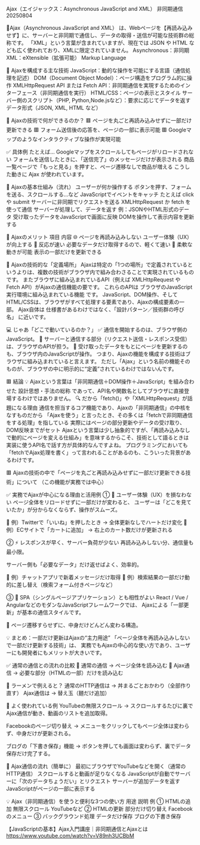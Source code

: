 Ajax（エイジャックス：Asynchronous JavaScript and XML） 非同期通信　20250804

🔷Ajax（Asynchronous JavaScript and XML） は、Webページを【再読み込みせず】に、サーバーと非同期で通信し、データの取得・送信が可能な技術群の総称です。
「XML」という言葉が含まれていますが、現在では JSON や HTML なども広く使われており、XMLに限定されていません。
Asynchronous：非同期　XML：eXtensible（拡張可能） Markup Language

🔧 Ajaxを構成する主な技術
JavaScript：動的な操作を可能にする言語（通信処理を記述）
DOM（Document Object Model）：ページ構造をプログラム的に操作
XMLHttpRequest API または Fetch API：非同期通信を実現するためのインターフェース（非同期通信を実行）
HTML/CSS：ページの表示とスタイル
サーバー側のスクリプト（PHP, Python,Node.jsなど）：要求に応じてデータを返す
データ形式（JSON, XML, HTML など）

📱 Ajaxの技術で何ができるのか？
🟥 ページを丸ごと再読み込みせずに一部だけ更新できる
🟥 フォーム送信後の応答を、ページの一部に表示可能
🟥 Googleマップのようなインタラクティブな操作が実現可能

✅ 具体例
たとえば…
Googleマップをスクロールしてもページがリロードされない
フォームを送信したときに、「送信完了」のメッセージだけが表示される
商品一覧ページで「もっと見る」を押すと、ページ遷移なしで商品が増える
こうした動きに Ajax が使われています。

🔷 Ajaxの基本仕組み（流れ）
ユーザーが何か操作する
ボタンを押す、フォームを送る、スクロールする…など
JavaScriptでイベントをキャッチ
たとえば click や submit
サーバーに非同期でリクエストを送る
XMLHttpRequest か fetch を使って通信
サーバーが処理して、データを返す
例：JSONやHTML形式のデータ
受け取ったデータをJavaScriptで画面に反映
DOMを操作して表示内容を更新する

🔷 Ajaxのメリット
項目	                        内容
🌐 ページを再読み込みしない	    ユーザー体験（UX）が向上する
🚀 反応が速い	               必要なデータだけ取得するので、軽くて速い
🔁 柔軟な動きが可能	            表示の一部だけを更新できる

🧩 Ajaxの技術的な「定義場所」
Ajaxは特定の「1つの場所」で定義されているというよりは、複数の技術がブラウザ内で組み合わさることで実現されているものです。
またブラウザに組み込まれているAPI（例えば XMLHttpRequest や Fetch API）がAjaxの通信機能の要です。 
これらのAPIは ブラウザのJavaScript実行環境に組み込まれている機能 です。
JavaScript、DOM操作、そしてHTML/CSSは、ブラウザがすべて処理する要素であり、Ajaxの構成要素の一部。
Ajax自体は 仕様書があるわけではなく、「設計パターン／技術群の呼び名」 に近いです。

💻 じゃあ「どこで動いているのか？」
✅ 通信を開始するのは、ブラウザ側のJavaScript。
📡 サーバーと通信する部分（リクエスト送信・レスポンス受信）は、ブラウザのAPIが担う。
🔄 受け取ったデータをもとにページを更新するのも、ブラウザ内のJavaScriptが操作。
つまり、Ajaxの機能を構成する技術はブラウザに組み込まれていると言えます。
ただし「Ajax」という名前の機能そのものが、ブラウザの中に明示的に“定義”されているわけではないんです。

🟥 結論
💡 Ajaxという言葉は「非同期通信＋DOM操作＋JavaScript」を組み合わせた 設計思想・手法の総称 であって、API名や関数名としてブラウザに直接登場するわけではありません。
🔍 だから「fetch()」や「XMLHttpRequest」が話題になる理由
通信を担当するコア機能であり、Ajaxの「非同期通信」の中核をなすものだから
「Ajaxを使う」と言ったとき、その多くは「fetchで非同期通信をする処理」を指している
実際にはページの部分更新やデータの受け取り、DOM反映までがセット
Ajaxという言葉は少し抽象的ですが、「再読み込みなしで動的にページを変える仕組み」を意味するからこそ、技術として語るときは 実装に使うAPI名で話す方が具体的なんですよね。
プログラミングにおいても「fetchでAjax処理を書く」って言われることがあるのも、こういった背景があるわけです。


🟥 Ajaxの技術の中で「ページを丸ごと再読み込みせずに一部だけ更新できる技術」について
（この機能が実務では中心）

✅ 実務でAjaxが中心になる理由と活用例
① 💬 ユーザー体験（UX）を損なわない
ページ全体をリロードせずに一部だけが変わると、
ユーザーは「どこを見ていたか」が分からなくならず、操作がスムーズ。

🔸 例）Twitterで「いいね」を押したとき → 全体更新なしでハートだけ変化
🔸 例）ECサイトで「カートに追加」 → 右上のカート数だけが更新される

② ⚡ レスポンスが早く、サーバー負荷が少ない
再読み込みしない分、通信量も最小限。

サーバー側も「必要なデータ」だけ返せばよく、効率的。

🔸 例）チャットアプリで新着メッセージだけ取得
🔸 例）検索結果の一部だけ動的に差し替え（検索フォーム付きページなど）

③ 🔄 SPA（シングルページアプリケーション）とも相性がよい
React / Vue / AngularなどのモダンなJavaScriptフレームワークでは、
Ajaxによる「一部更新」が基本の通信スタイルです。

🔸 ページ遷移すらせずに、中身だけどんどん変わる構造。

💡 まとめ：一部だけ更新はAjaxの“主力用途”
「ページ全体を再読み込みしないで一部だけ更新する技術」は、
実務でもAjaxの中心的な使い方であり、ユーザーにも開発者にもメリットが大きいです。

✅ 通常の通信との流れの比較
🔁 通常の通信 → ページ全体を読み込む
🔁 Ajax通信 → 必要な部分（HTMLの一部）だけを読み込む

🍜 ラーメンで例えると？
通常のHTTP通信は → 丼まるごとおかわり（全部作り直す）
Ajax通信は → 替え玉（麺だけ追加）

📱 よく使われている例
YouTubeの無限スクロール
→ スクロールするたびに裏でAjax通信が動き、動画のリストを追加取得。

Facebookのページ切り替え
→ メニューをクリックしてもページ全体は変わらず、中身だけが更新される。

ブログの「下書き保存」機能
→ ボタンを押しても画面は変わらず、裏でデータ保存だけ完了する。

🔁 Ajax通信の流れ（簡単に）
最初にブラウザでYouTubeなどを開く（通常のHTTP通信）
スクロールすると動画が足りなくなる
JavaScriptが自動でサーバーに「次のデータちょうだい」とリクエスト
サーバーが追加データを返す
JavaScriptがページの一部に表示する

💡 Ajax（非同期通信）を使うと便利な3つの使い方
用途	                説明	            例
① HTMLの追加	        無限スクロール	    YouTubeなど
② HTMLの更新	        部分だけ切り替え	Facebookのメニュー
③ バックグラウンド処理	 データだけ保存	     ブログの下書き保存


【JavaScriptの基本】Ajax入門講座｜非同期通信とAjaxとは
https://www.youtube.com/watch?v=V89nh3UCBbM